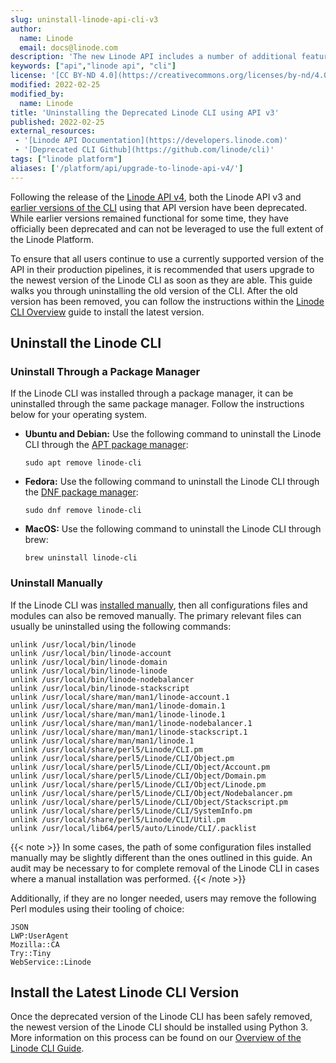 ```yaml
---
slug: uninstall-linode-api-cli-v3
author:
  name: Linode
  email: docs@linode.com
description: 'The new Linode API includes a number of additional features and changes from previous API versions. This guide is intended to help existing users uninstall the previous version of the CLI in preparation of upgrading to the new version of the CLI using APIv4.'
keywords: ["api","linode api", "cli"]
license: '[CC BY-ND 4.0](https://creativecommons.org/licenses/by-nd/4.0)'
modified: 2022-02-25
modified_by:
  name: Linode
title: 'Uninstalling the Deprecated Linode CLI using API v3'
published: 2022-02-25
external_resources:
 - '[Linode API Documentation](https://developers.linode.com)'
 - '[Deprecated CLI Github](https://github.com/linode/cli)'
tags: ["linode platform"]
aliases: ['/platform/api/upgrade-to-linode-api-v4/']
---
```


Following the release of the [Linode API v4](/docs/api/), both the Linode API v3 and [earlier versions of the CLI](/docs/guides/using-the-linode-cli-api-v3/) using that API version have been deprecated. While earlier versions remained functional for some time, they have officially been deprecated and can not be leveraged to use the full extent of the Linode Platform.

To ensure that all users continue to use a currently supported version of the API in their production pipelines, it is recommended that users upgrade to the newest version of the Linode CLI as soon as they are able. This guide walks you through uninstalling the old version of the CLI. After the old version has been removed, you can follow the instructions within the [Linode CLI Overview](/docs/guides/linode-cli/#install-the-cli) guide to install the latest version.

## Uninstall the Linode CLI

### Uninstall Through a Package Manager

If the Linode CLI was installed through a package manager, it can be uninstalled through the same package manager. Follow the instructions below for your operating system.

-   **Ubuntu and Debian:** Use the following command to uninstall the Linode CLI through the [APT package manager](/docs/guides/apt-package-manager/):

        sudo apt remove linode-cli

-   **Fedora:** Use the following command to uninstall the Linode CLI through the [DNF package manager](/docs/guides/dnf-package-manager/):

        sudo dnf remove linode-cli

-   **MacOS:** Use the following command to uninstall the Linode CLI through brew:

        brew uninstall linode-cli

### Uninstall Manually

If the Linode CLI was [installed manually](/docs/guides/using-the-linode-cli-api-v3/#manual-installation-for-linux-all-distros), then all configurations files and modules can also be removed manually. The primary relevant files can usually be uninstalled using the following commands:

    unlink /usr/local/bin/linode
    unlink /usr/local/bin/linode-account
    unlink /usr/local/bin/linode-domain
    unlink /usr/local/bin/linode-linode
    unlink /usr/local/bin/linode-nodebalancer
    unlink /usr/local/bin/linode-stackscript
    unlink /usr/local/share/man/man1/linode-account.1
    unlink /usr/local/share/man/man1/linode-domain.1
    unlink /usr/local/share/man/man1/linode-linode.1
    unlink /usr/local/share/man/man1/linode-nodebalancer.1
    unlink /usr/local/share/man/man1/linode-stackscript.1
    unlink /usr/local/share/man/man1/linode.1
    unlink /usr/local/share/perl5/Linode/CLI.pm
    unlink /usr/local/share/perl5/Linode/CLI/Object.pm
    unlink /usr/local/share/perl5/Linode/CLI/Object/Account.pm
    unlink /usr/local/share/perl5/Linode/CLI/Object/Domain.pm
    unlink /usr/local/share/perl5/Linode/CLI/Object/Linode.pm
    unlink /usr/local/share/perl5/Linode/CLI/Object/Nodebalancer.pm
    unlink /usr/local/share/perl5/Linode/CLI/Object/Stackscript.pm
    unlink /usr/local/share/perl5/Linode/CLI/SystemInfo.pm
    unlink /usr/local/share/perl5/Linode/CLI/Util.pm
    unlink /usr/local/lib64/perl5/auto/Linode/CLI/.packlist

{{< note >}}
In some cases, the path of some configuration files installed manually may be slightly different than the ones outlined in this guide. An audit may be necessary to for complete removal of the Linode CLI in cases where a manual installation was performed.
{{< /note >}}

Additionally, if they are no longer needed, users may remove the following Perl modules using their tooling of choice:

    JSON
    LWP:UserAgent
    Mozilla::CA
    Try::Tiny
    WebService::Linode

## Install the Latest Linode CLI Version

Once the deprecated version of the Linode CLI has been safely removed, the newest version of the Linode CLI should be installed using Python 3.
More information on this process can be found on our [Overview of the Linode CLI Guide](/docs/guides/linode-cli/).
